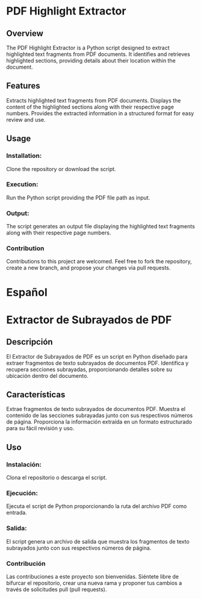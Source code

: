 # PDF Highlight Extractor
## Overview
The PDF Highlight Extractor is a Python script designed to extract highlighted text fragments from PDF documents. It identifies and retrieves highlighted sections, providing details about their location within the document.

## Features
Extracts highlighted text fragments from PDF documents.
Displays the content of the highlighted sections along with their respective page numbers.
Provides the extracted information in a structured format for easy review and use.

## Usage
### Installation:
Clone the repository or download the script.

### Execution:
Run the Python script providing the PDF file path as input.

### Output:
The script generates an output file displaying the highlighted text fragments along with their respective page numbers.

### Contribution
Contributions to this project are welcomed. Feel free to fork the repository, create a new branch, and propose your changes via pull requests.

# Español

# Extractor de Subrayados de PDF
## Descripción
El Extractor de Subrayados de PDF es un script en Python diseñado para extraer fragmentos de texto subrayados de documentos PDF. Identifica y recupera secciones subrayadas, proporcionando detalles sobre su ubicación dentro del documento.

## Características
Extrae fragmentos de texto subrayados de documentos PDF.
Muestra el contenido de las secciones subrayadas junto con sus respectivos números de página.
Proporciona la información extraída en un formato estructurado para su fácil revisión y uso.

## Uso
### Instalación:
Clona el repositorio o descarga el script.

### Ejecución:
Ejecuta el script de Python proporcionando la ruta del archivo PDF como entrada.

### Salida:
El script genera un archivo de salida que muestra los fragmentos de texto subrayados junto con sus respectivos números de página.

### Contribución
Las contribuciones a este proyecto son bienvenidas. Siéntete libre de bifurcar el repositorio, crear una nueva rama y proponer tus cambios a través de solicitudes pull (pull requests).
